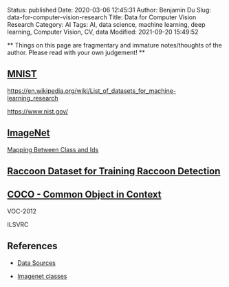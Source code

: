 Status: published
Date: 2020-03-06 12:45:31
Author: Benjamin Du
Slug: data-for-computer-vision-research
Title: Data for Computer Vision Research
Category: AI
Tags: AI, data science, machine learning, deep learning, Computer Vision, CV, data
Modified: 2021-09-20 15:49:52

**
Things on this page are fragmentary and immature notes/thoughts of the author.
Please read with your own judgement!
**


## [MNIST](http://yann.lecun.com/exdb/mnist/)

https://en.wikipedia.org/wiki/List_of_datasets_for_machine-learning_research

https://www.nist.gov/

## [ImageNet](http://www.image-net.org/)

[Mapping Between Class and Ids](https://gist.github.com/dclong/8537ea044cb5b44a33582927ddfc4c73)

## [Raccoon Dataset for Training Raccoon Detection](https://github.com/dclong/raccoon_dataset)

## [COCO - Common Object in Context](https://cocodataset.org/#home)

VOC-2012 

ILSVRC

## References

- [Data Sources](http://www.legendu.net/misc/blog/data-sources/)

- [Imagenet classes](https://discuss.pytorch.org/t/imagenet-classes/4923)

